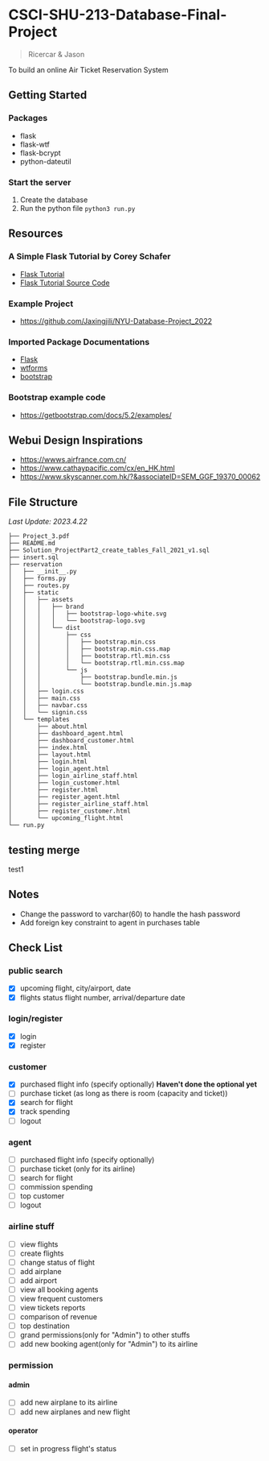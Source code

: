 # CSCI-SHU-213-Database-Final-Project
> Ricercar & Jason

 To build an online Air Ticket Reservation System

## Getting Started
### Packages
* flask
* flask-wtf
* flask-bcrypt
* python-dateutil

### Start the server
1. Create the database
2. Run the python file ``python3 run.py``

## Resources
### A Simple Flask Tutorial by Corey Schafer
* [Flask Tutorial](https://www.youtube.com/playlist?list=PL-osiE80TeTs4UjLw5MM6OjgkjFeUxCYH)
* [Flask Tutorial Source Code](https://github.com/CoreyMSchafer/code_snippets/tree/master/Python/Flask_Blog)

### Example Project
* https://github.com/Jaxingjili/NYU-Database-Project_2022

### Imported Package Documentations
* [Flask](https://flask.palletsprojects.com/en/2.0.x/)
* [wtforms](https://wtforms.readthedocs.io/en/3.0.x/)
* [bootstrap](https://getbootstrap.com/docs/5.3/getting-started/introduction/)

### Bootstrap example code
* https://getbootstrap.com/docs/5.2/examples/

## Webui Design Inspirations
* https://wwws.airfrance.com.cn/
* https://www.cathaypacific.com/cx/en_HK.html
* https://www.skyscanner.com.hk/?&associateID=SEM_GGF_19370_00062

## File Structure
*Last Update: 2023.4.22*
```
├── Project_3.pdf
├── README.md
├── Solution_ProjectPart2_create_tables_Fall_2021_v1.sql
├── insert.sql
├── reservation
│   ├── __init__.py
│   ├── forms.py
│   ├── routes.py
│   ├── static
│   │   ├── assets
│   │   │   ├── brand
│   │   │   │   ├── bootstrap-logo-white.svg
│   │   │   │   └── bootstrap-logo.svg
│   │   │   └── dist
│   │   │       ├── css
│   │   │       │   ├── bootstrap.min.css
│   │   │       │   ├── bootstrap.min.css.map
│   │   │       │   ├── bootstrap.rtl.min.css
│   │   │       │   └── bootstrap.rtl.min.css.map
│   │   │       └── js
│   │   │           ├── bootstrap.bundle.min.js
│   │   │           └── bootstrap.bundle.min.js.map
│   │   ├── login.css
│   │   ├── main.css
│   │   ├── navbar.css
│   │   └── signin.css
│   └── templates
│       ├── about.html
│       ├── dashboard_agent.html
│       ├── dashboard_customer.html
│       ├── index.html
│       ├── layout.html
│       ├── login.html
│       ├── login_agent.html
│       ├── login_airline_staff.html
│       ├── login_customer.html
│       ├── register.html
│       ├── register_agent.html
│       ├── register_airline_staff.html
│       ├── register_customer.html
│       └── upcoming_flight.html
└── run.py
```

## testing merge
test1

## Notes
* Change the password to varchar(60) to handle the hash password
* Add foreign key constraint to agent in purchases table

## Check List
### public search
- [x] upcoming flight, city/airport, date
- [x] flights status flight number, arrival/departure date

### login/register
- [x] login
- [x] register

### customer
- [x] purchased flight info (specify optionally) **Haven't done the optional yet**
- [ ] purchase ticket (as long as there is room (capacity and ticket))
- [x] search for flight
- [x] track spending
- [ ] logout
### agent
- [ ] purchased flight info (specify optionally) 
- [ ] purchase ticket (only for its airline)
- [ ] search for flight
- [ ] commission spending
- [ ] top customer
- [ ] logout
### airline stuff
- [ ] view flights
- [ ] create flights
- [ ] change status of flight
- [ ] add airplane
- [ ] add airport
- [ ] view all booking agents
- [ ] view frequent customers
- [ ] view tickets reports
- [ ] comparison of revenue
- [ ] top destination
- [ ] grand permissions(only for "Admin") to other stuffs
- [ ] add new booking agent(only for "Admin") to its airline

### permission
#### admin
- [ ] add new airplane to its airline
- [ ] add new airplanes and new flight
#### operator
- [ ] set in progress flight's status